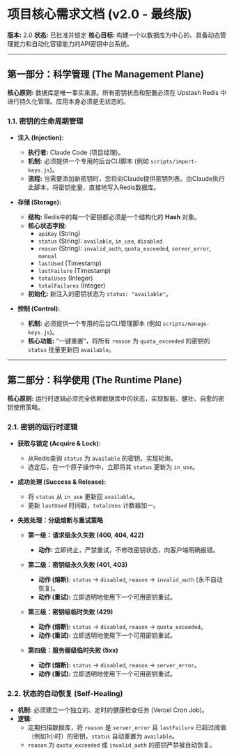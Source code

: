 # 项目核心需求文档 (v2.0 - 最终版)

**版本:** 2.0
**状态:** 已批准并锁定
**核心目标:** 构建一个以数据库为中心的、具备动态管理能力和自动化容错能力的API密钥中台系统。

---

## 第一部分：科学管理 (The Management Plane)

**核心原则:** 数据库是唯一事实来源。所有密钥状态和配置必须在 Upstash Redis 中进行持久化管理。应用本身必须是无状态的。

### 1.1. 密钥的生命周期管理

- **注入 (Injection):**
  - **执行者:** Claude Code (项目经理)。
  - **机制:** 必须提供一个专用的后台CLI脚本 (例如 `scripts/import-keys.js`)。
  - **流程:** 当需要添加新密钥时，您将向Claude提供密钥列表。由Claude执行此脚本，将密钥批量、直接地写入Redis数据库。

- **存储 (Storage):**
  - **结构:** Redis中的每一个密钥都必须是一个结构化的 **Hash** 对象。
  - **核心状态字段:**
    - `apiKey` (String)
    - `status` (String): `available`, `in_use`, `disabled`
    - `reason` (String): `invalid_auth`, `quota_exceeded`, `server_error`, `manual`
    - `lastUsed` (Timestamp)
    - `lastFailure` (Timestamp)
    - `totalUses` (Integer)
    - `totalFailures` (Integer)
  - **初始化:** 新注入的密钥状态为 `status: "available"`。

- **控制 (Control):**
  - **机制:** 必须提供一个专用的后台CLI管理脚本 (例如 `scripts/manage-keys.js`)。
  - **核心功能:** “一键重置”，将所有 `reason` 为 `quota_exceeded` 的密钥的 `status` 批量更新回 `available`。

---

## 第二部分：科学使用 (The Runtime Plane)

**核心原则:** 运行时逻辑必须完全依赖数据库中的状态，实现智能、健壮、自愈的密钥使用策略。

### 2.1. 密钥的运行时逻辑

- **获取与锁定 (Acquire & Lock):**
  - 从Redis查询 `status` 为 `available` 的密钥，实现轮询。
  - 选定后，在一个原子操作中，立即将其 `status` 更新为 `in_use`。

- **成功处理 (Success & Release):**
  - 将 `status` 从 `in_use` 更新回 `available`。
  - 更新 `lastUsed` 时间戳，`totalUses` 计数器加一。

- **失败处理：分级熔断与重试策略**

  - **第一级：请求级永久失败 (400, 404, 422)**
    - **动作:** 立即终止，严禁重试，不修改密钥状态，向客户端明确报错。

  - **第二级：密钥级永久失败 (401, 403)**
    - **动作 (熔断):** `status` -> `disabled`, `reason` -> `invalid_auth` (永不自动恢复)。
    - **动作 (重试):** 立即透明地使用下一个可用密钥重试。

  - **第三级：密钥级临时失败 (429)**
    - **动作 (熔断):** `status` -> `disabled`, `reason` -> `quota_exceeded`。
    - **动作 (重试):** 立即透明地使用下一个可用密钥重试。

  - **第四级：服务器级临时失败 (5xx)**
    - **动作 (熔断):** `status` -> `disabled`, `reason` -> `server_error`。
    - **动作 (重试):** 立即透明地使用下一个可用密钥重试。

### 2.2. 状态的自动恢复 (Self-Healing)

- **机制:** 必须建立一个独立的、定时的健康检查任务 (Vercel Cron Job)。
- **逻辑:**
  - 定期扫描数据库，将 `reason` 是 `server_error` 且 `lastFailure` 已超过阈值（例如1小时）的密钥，`status` 自动重置为 `available`。
  - `reason` 为 `quota_exceeded` 或 `invalid_auth` 的密钥严禁被自动恢复。
